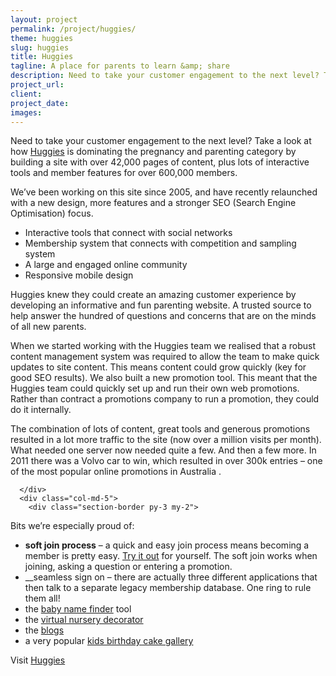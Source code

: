 ```yaml
---
layout: project
permalink: /project/huggies/
theme: huggies
slug: huggies
title: Huggies
tagline: A place for parents to learn &amp; share
description: Need to take your customer engagement to the next level? Take a look at how Huggies is dominating the pregnancy and parenting category by building a site with over 42,000 pages of content, plus lots of interactive tools and member features for over 600,000 members.
project_url:
client:
project_date:
images:
---
```


Need to take your customer engagement to the next level? Take a look at how <a href="http://www.huggies.com.au/" target="_blank">Huggies</a> is dominating the pregnancy and parenting category by building a site with over 42,000 pages of content, plus lots of interactive tools and member features for over 600,000 members.

We’ve been working on this site since 2005, and have recently relaunched with a new design, more features and a stronger <span class="caps">SEO</span> (Search Engine Optimisation) focus.

* Interactive tools that connect with social networks
* Membership system that connects with competition and sampling system
* A large and engaged online community
* Responsive mobile design

Huggies knew they could create an amazing customer experience by developing an informative and fun parenting website. A trusted source to help answer the hundred of questions and concerns that are on the minds of all new parents.

When we started working with the Huggies team we realised that a robust content management system was required to allow the team to make quick updates to site content. This means content could grow quickly (key for good SEO results). We also built a new promotion tool. This meant that the Huggies team could quickly set up and run their own web promotions. Rather than contract a promotions company to run a promotion, they could do it internally.

The combination of lots of content, great tools and generous promotions resulted in a lot more traffic to the site (now over a million visits per month). What needed one server now needed quite a few. And then a few more. In 2011 there was a Volvo car to win, which resulted in over 300k entries – one of the most popular online promotions in Australia .

      </div>
      <div class="col-md-5">
        <div class="section-border py-3 my-2">

Bits we’re especially proud of:


* __soft join process__ – a quick and easy join process means becoming a member is pretty easy. <a href="http://www.huggies.com.au/join ">Try it out</a> for yourself. The soft join works when joining, asking a question or entering a promotion.
* __seamless sign on</strong> – there are actually three different applications that then talk to a separate legacy membership database. One ring to rule them all!
* the <a href="http://www.huggies.com.au/baby-names/">baby name finder</a>  tool
* the <a href="http://www.huggies.com.au/pregnancy/baby-nursery/baby-room-decorator">virtual nursery decorator</a>
* the <a href="http://www.huggies.com.au/parenting/blog">blogs</a> </li>
* a very popular <a href="http://www.huggies.com.au/kids-birthday-cakes">kids birthday cake gallery</a>


Visit [Huggies](http://www.huggies.com.au/")
